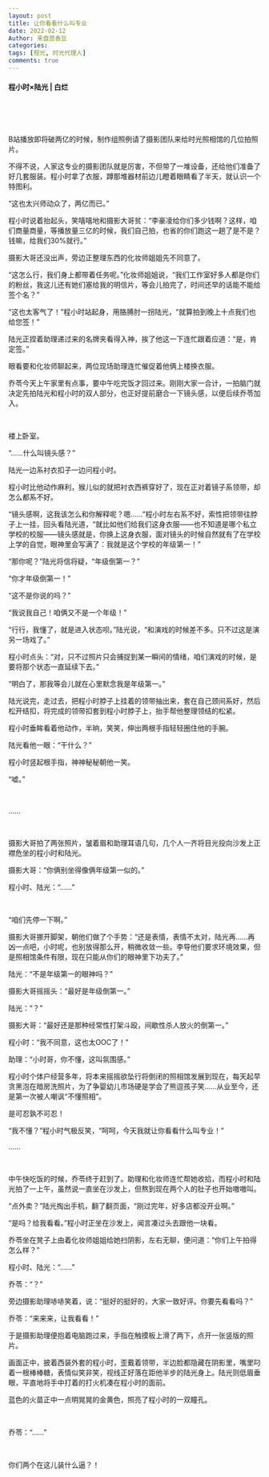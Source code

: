 ```yaml
---
layout: post
title: 让你看看什么叫专业
date: 2022-02-12
Author: 来盘茴香豆
categories: 
tags: [程光, 时光代理人]
comments: true
--- 
```


#### 程小时×陆光 | 白烂
  
<br/><br/><br/>


B站播放即将破两亿的时候，制作组照例请了摄影团队来给时光照相馆的几位拍照片。

不得不说，人家这专业的摄影团队就是厉害，不但带了一堆设备，还给他们准备了好几套服装。程小时拿了衣服，蹲那堆器材前边儿瞪着眼睛看了半天，就认识一个特图利。

“这也太兴师动众了，两亿而已。”

程小时说着抬起头，笑嘻嘻地和摄影大哥贫：“李豪凌给你们多少钱啊？这样，咱们商量商量，等播放量三亿的时候，我们自己拍，也省的你们跑这一趟了是不是？钱嘛，给我们30%就行。”

摄影大哥还没出声，旁边正整理东西的化妆师姐姐先不同意了。

“这怎么行，我们身上都带着任务呢。”化妆师姐姐说，“我们工作室好多人都是你们的粉丝，我这儿还有她们塞给我的明信片，等会儿拍完了，时间还早的话能不能给签个名？”

“这也太客气了！”程小时站起身，用胳膊肘一拐陆光，“就算拍到晚上十点我们也给您签！”

陆光正捏着助理递过来的名牌夹看得入神，挨了他这一下连忙跟着应道：“是，肯定签。”

眼看要和化妆师聊起来，两位现场助理连忙催促着他俩上楼换衣服。

乔苓今天上午家里有点事，要中午吃完饭才回过来。刚刚大家一合计，一拍脑门就决定先拍陆光和程小时的双人部分，也正好提前磨合一下镜头感，以便后续乔苓加入。

<br/>

楼上卧室。

“……什么叫镜头感？”

陆光一边系衬衣扣子一边问程小时。

程小时比他动作麻利，猴儿似的就把衬衣西裤穿好了，现在正对着镜子系领带，却怎么都系不好。

“镜头感啊，这我该怎么和你解释呢？嗯……”程小时左右系不好，索性把领带往脖子上一挂，回头看陆光道，“就比如他们给我们这身衣服——也不知道是哪个私立学校的校服——镜头感就是，你换上这身衣服，面对镜头的时候自然就有了在学校上学的自觉，眼神里会写满了：我就是这个学校的年级第一！”

“那你呢？”陆光将信将疑，“年级倒第一？”

“你才年级倒第一！”

“这不是你说的吗？”

“我说我自己！咱俩又不是一个年级！”

“行行，我懂了，就是进入状态呗。”陆光说，“和演戏的时候差不多。只不过这是演另一场戏了。”

程小时点头：“对，只不过照片只会捕捉到某一瞬间的情绪，咱们演戏的时候，是要将那个状态一直延续下去。”

“明白了，那我等会儿就在心里默念我是年级第一。”

陆光说完，走过去，把程小时脖子上挂着的领带抽出来，套在自己颈间系好，然后松开结扣，将完成的领带扣套到程小时脖子上，抬手帮他整理领结的松紧。

程小时垂眸看着他动作，半晌，笑笑，伸出两根手指轻轻圈住他的手腕。

陆光看他一眼：“干什么？”

程小时竖起根手指，神神秘秘朝他一笑。

“嘘。”

<br/>

……

<br/>

摄影大哥拍了两张照片，皱着眉和助理耳语几句，几个人一齐将目光投向沙发上正襟危坐的程小时和陆光。

摄影大哥：“你俩别坐得像俩年级第一似的。”

程小时、陆光：“……”

<br/>

“咱们先停一下啊。”

摄影大哥挪开脚架，朝他们做了个手势：“还是表情，表情不太对，陆光再……再凶一点吧，小时呢，也别放得那么开，稍微收敛一些。李导他们要求环境效果，但是照相馆条件有限，现在只能从你们的眼神里下功夫了。”

陆光：“不是年级第一的眼神吗？”

摄影大哥摇摇头：“最好是年级倒第一。”

陆光：“？”

摄影大哥：“最好还是那种经常性打架斗殴，间歇性杀人放火的倒第一。”

程小时：“我不同意，这也太OOC了！”

助理：“小时哥，你不懂，这叫氛围感。”

程小时个体户经营多年，将本来摇摇欲坠行将倒闭的照相馆发展到现在，每天起早贪黑泡在暗房洗照片，为了争婴幼儿市场硬是学会了熊逗孩子笑……从业至今，还是第一次被人嘲讽“不懂照相”。

是可忍孰不可忍！

“我不懂？”程小时气极反笑，“呵呵，今天我就让你看看什么叫专业！”

……

<br/>

中午快吃饭的时候，乔苓终于赶到了。助理和化妆师连忙帮她收拾，而程小时和陆光拍了一上午，虽然说一直坐在沙发上，但熬到现在两个人的肚子也开始嗷嗷叫。

“点外卖？”陆光掏出手机，翻了翻页面，“刚过完年，好多店都没开业啊。”

“是吗？给我看看。”程小时正坐在沙发上，闻言凑过头去跟他一块看。

乔苓坐在凳子上由着化妆师姐姐给她扫阴影，左右无聊，便问道：“你们上午拍得怎么样？”

程小时、陆光：“……”

乔苓：“？”

旁边摄影助理哧哧笑着，说：“挺好的挺好的，大家一致好评。你要先看看吗？”

乔苓：“来来来，让我看看！”

于是摄影助理便抱着电脑跑过来，手指在触摸板上滑了两下，点开一张竖版的照片。

画面正中，披着西装外套的程小时，歪戴着领带，半边脸都隐藏在阴影里，嘴里叼着一根棒棒糖，表情似笑非笑，视线正好落在距他半步的陆光身上。陆光则低眉垂眼，平直地将手中打着的打火机凑在程小时的面前。

蓝色的火苗正中一点明晃晃的金黄色，照亮了程小时的一双瞳孔。

<br/>

乔苓：“……”

<br/>

你们两个在这儿装什么逼？！

<br/><br/><br/>
